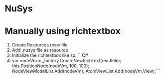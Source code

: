 # NuSys
Manually using richtextbox
=================================
1. Create Resources.resw file
2. Add .nusys file as resource
3. Initialize the richtextbox like so: ```C#
4. var nodeVm = _factory.CreateNewRichText(readFile);
                    this.PositionNode(nodeVm, 100, 100);
                    NodeViewModelList.Add(nodeVm);
                    AtomViewList.Add(nodeVm.View);```
